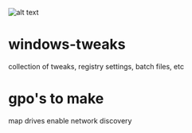 ![alt text](https://www.boredgamer.co.uk/wp-content/uploads/2018/03/Windows-10-tweaks-secrets.jpg)

# windows-tweaks
collection of tweaks, registry settings, batch files, etc

# gpo's to make
map drives
enable network discovery

